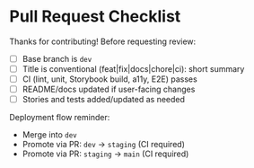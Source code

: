 # Pull Request Checklist

Thanks for contributing! Before requesting review:

- [ ] Base branch is `dev`
- [ ] Title is conventional (feat|fix|docs|chore|ci): short summary
- [ ] CI (lint, unit, Storybook build, a11y, E2E) passes
- [ ] README/docs updated if user-facing changes
- [ ] Stories and tests added/updated as needed

Deployment flow reminder:

- Merge into `dev`
- Promote via PR: `dev` → `staging` (CI required)
- Promote via PR: `staging` → `main` (CI required)
